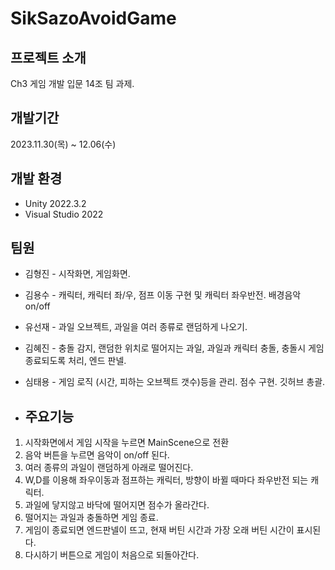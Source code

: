 # SikSazoAvoidGame

## 프로젝트 소개
Ch3 게임 개발 입문 14조 팀 과제.

## 개발기간
2023.11.30(목) ~ 12.06(수)

## 개발 환경
* Unity 2022.3.2
* Visual Studio 2022

## 팀원
* 김형진 - 시작화면, 게임화면.
* 김용수 - 캐릭터, 캐릭터 좌/우, 점프 이동 구현 및 캐릭터 좌우반전. 배경음악 on/off
* 유선재 - 과일 오브젝트, 과일을 여러 종류로 랜덤하게 나오기.
* 김혜진 - 충돌 감지, 랜덤한 위치로 떨어지는 과일, 과일과 캐릭터 충돌, 충돌시 게임 종료되도록 처리, 엔드 판넬.
* 심태용 - 게임 로직 (시간, 피하는 오브젝트 갯수)등을 관리. 점수 구현. 깃허브 총괄.


* ## 주요기능
1. 시작화면에서 게임 시작을 누르면 MainScene으로 전환
2. 음악 버튼을 누르면 음악이 on/off 된다.
3. 여러 종류의 과일이 랜덤하게 아래로 떨어진다.
4. W,D를 이용해 좌우이동과 점프하는 캐릭터, 방향이 바뀔 때마다 좌우반전 되는 캐릭터.
6. 과일에 닿지않고 바닥에 떨어지면 점수가 올라간다.
7. 떨어지는 과일과 충돌하면 게임 종료.
8. 게임이 종료되면 엔드판넬이 뜨고, 현재 버틴 시간과 가장 오래 버틴 시간이 표시된다.
9. 다시하기 버튼으로 게임이 처음으로 되돌아간다.
